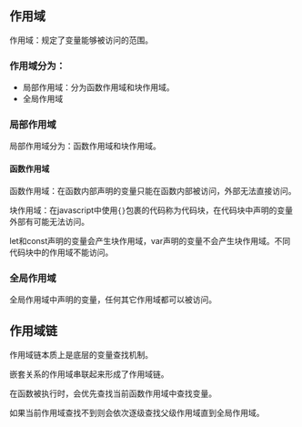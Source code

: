 ## 作用域

作用域：规定了变量能够被访问的范围。

### 作用域分为：

- 局部作用域：分为函数作用域和块作用域。
- 全局作用域

### 局部作用域

局部作用域分为：函数作用域和块作用域。

#### 函数作用域

函数作用域：在函数内部声明的变量只能在函数内部被访问，外部无法直接访问。

块作用域：在javascript中使用`{}`包裹的代码称为代码块，在代码块中声明的变量外部有可能无法访问。

let和const声明的变量会产生块作用域，var声明的变量不会产生块作用域。不同代码块中的作用域不能访问。

### 全局作用域

全局作用域中声明的变量，任何其它作用域都可以被访问。

## 作用域链

作用域链本质上是底层的变量查找机制。

嵌套关系的作用域串联起来形成了作用域链。

在函数被执行时，会优先查找当前函数作用域中查找变量。

如果当前作用域查找不到则会依次逐级查找父级作用域直到全局作用域。
